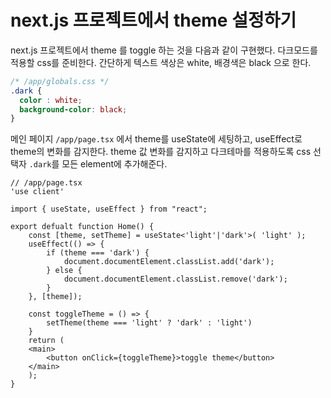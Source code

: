 # next.js 프로젝트에서 theme 설정하기

next.js 프로젝트에서 theme 를 toggle 하는 것을 다음과 같이 구현했다.
다크모드를 적용할 css를 준비한다.
간단하게 텍스트 색상은 white, 배경색은 black 으로 한다.
```css
/* /app/globals.css */
.dark {
  color : white;
  background-color: black;
}
```

메인 페이지 `/app/page.tsx` 에서 theme를 useState에 세팅하고,
useEffect로 theme의 변화를 감지한다. 
theme 값 변화를 감지하고 다크테마를 적용하도록 css 선택자 `.dark`를
모든 element에 추가해준다.

```tsx
// /app/page.tsx
'use client'

import { useState, useEffect } from "react";

export defualt function Home() {
    const [theme, setTheme] = useState<'light'|'dark'>( 'light' );
    useEffect(() => {
        if (theme === 'dark') {
            document.documentElement.classList.add('dark');
        } else {
            document.documentElement.classList.remove('dark');
        }
    }, [theme]);
  
    const toggleTheme = () => {
        setTheme(theme === 'light' ? 'dark' : 'light')
    }
    return (
    <main>
        <button onClick={toggleTheme}>toggle theme</button>
    </main>
    );
}
```